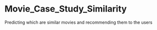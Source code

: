 # Movie_Case_Study_Similarity
Predicting which are similar movies and recommending them to the users
